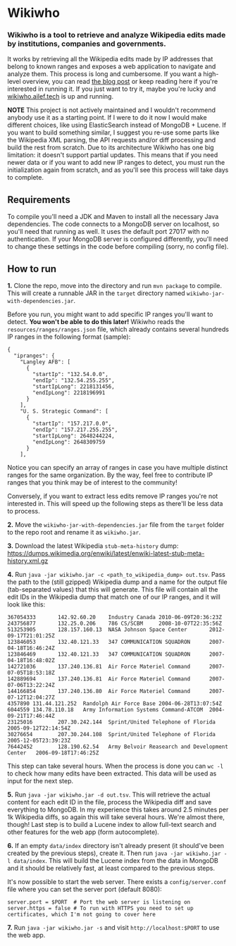 #  Wikiwho

### Wikiwho is a tool to retrieve and analyze Wikipedia edits made by institutions, companies and governments.

It works by retrieving all the Wikipedia edits made by IP addresses that belong to known ranges and exposes a web application to navigate and analyze them. This process is long and cumbersome. If you want a high-level overview, you can read [the blog post](https://ailef.tech/2020/04/18/discovering-wikipedia-edits-made-by-institutions-companies-and-government-agencies/) or keep reading here if you're interested in running it. If you just want to try it, maybe you're lucky and [wikiwho.ailef.tech](http://wikiwho.ailef.tech) is up and running.

**NOTE** This project is not actively maintained and I wouldn't recommend anybody use it as a starting point. If I were to do it now I would make different choices, like using ElasticSearch instead of MongoDB + Lucene. If you want to build something similar, I suggest you re-use some parts like the Wikipedia XML parsing, the API requests and/or diff processing and build the rest from scratch. Due to its architecture Wikiwho has one big limitation: it doesn't support partial updates. This means that if you need newer data or if you want to add new IP ranges to detect, you must run the initialization again from scratch, and as you'll see this process will take days to complete.

## Requirements

To compile you'll need a JDK and Maven to install all the necessary Java dependencies. The code connects to a MongoDB server on localhost, so you'll need that running as well. It uses the default port 27017 with no authentication. If your MongoDB server is configured differently, you'll need to change these settings in the code before compiling (sorry, no config file).

## How to run

**1.** Clone the repo, move into the directory and run `mvn package` to compile. This will create a runnable JAR in the `target` directory named `wikiwho-jar-with-dependencies.jar`.

Before you run, you might want to add specific IP ranges you'll want to detect. **You won't be able to do this later!** Wikiwho reads the `resources/ranges/ranges.json` file, which already contains several hundreds IP ranges in the following format (sample):

```
{
  "ipranges": {
    "Langley AFB": [
      {
        "startIp": "132.54.0.0",
        "endIp": "132.54.255.255",
        "startIpLong": 2218131456,
        "endIpLong": 2218196991
      }
    ],
    "U. S. Strategic Command": [
      {
        "startIp": "157.217.0.0",
        "endIp": "157.217.255.255",
        "startIpLong": 2648244224,
        "endIpLong": 2648309759
      }
    ],
```

Notice you can specify an array of ranges in case you have multiple distinct ranges for the same organization. By the way, feel free to contribute IP ranges that you think may be of interest to the community!

Conversely, if you want to extract less edits remove IP ranges you're not interested in. This will speed up the following steps as there'll be less data to process.

**2.** Move the `wikiwho-jar-with-dependencies.jar` file from the `target` folder to the repo root and rename it as `wikiwho.jar`.

**3.** Download the latest Wikipedia `stub-meta-history` dump: https://dumps.wikimedia.org/enwiki/latest/enwiki-latest-stub-meta-history.xml.gz

**4.** Run `java -jar wikiwho.jar -c <path_to_wikipedia_dump> out.tsv`. Pass the path to the (still gzipped) Wikipedia dump and a name for the output file (tab-separated values) that this will generate. This file will contain all the edit IDs in the Wikipedia dump that match one of our IP ranges, and it will look like this:

```
367054333       142.92.60.20    Industry Canada 2010-06-09T20:36:23Z
243756877       132.25.0.206    786 CS/SCBM     2008-10-07T22:35:56Z
513253905       128.157.160.13  NASA Johnson Space Center       2012-09-17T21:01:25Z
123846053       132.40.121.33   347 COMMUNICATION SQUADRON      2007-04-18T16:46:24Z
123846469       132.40.121.33   347 COMMUNICATION SQUADRON      2007-04-18T16:48:02Z
142721036       137.240.136.81  Air Force Materiel Command      2007-07-05T18:53:18Z
142889694       137.240.136.81  Air Force Materiel Command      2007-07-06T13:22:24Z
144166854       137.240.136.80  Air Force Materiel Command      2007-07-12T12:04:27Z
4357890 131.44.121.252  Randolph Air Force Base 2004-06-28T13:07:54Z
6044559 134.78.110.18   Army Information Systems Command-ATCOM  2004-09-21T17:46:44Z
23125016        207.30.242.144  Sprint/United Telephone of Florida      2005-09-12T22:14:54Z
30276654        207.30.244.108  Sprint/United Telephone of Florida      2005-12-05T23:39:23Z
76442452        128.190.62.54   Army Belvoir Reasearch and Development Center   2006-09-18T17:46:25Z
```

This step can take several hours. When the process is done you can `wc -l` to check how many edits have been extracted. This data will be used as input for the next step.

**5.** Run `java -jar wikiwho.jar -d out.tsv`. This will retrieve the actual content for each edit ID in the file, process the Wikipedia diff and save everything to MongoDB. In my experience this takes around 2.5 minutes per 1k Wikipedia diffs, so again this will take several hours. We're almost there, though! Last step is to build a Lucene index to allow full-text search and other features for the web app (form autocomplete).

**6.** If an empty `data/index` directory isn't already present (it should've been created by the previous steps), create it. Then run `java -jar wikiwho.jar -l data/index`. This will build the Lucene index from the data in MongoDB and it should be relatively fast, at least compared to the previous steps.

It's now possible to start the web server. There exists a `config/server.conf` file where you can set the server port (default 8080):

```
server.port = $PORT  # Port the web server is listening on
server.https = false # To run with HTTPS you need to set up certificates, which I'm not going to cover here
```

**7.** Run `java -jar wikiwho.jar -s` and visit `http://localhost:$PORT` to use the web app.
